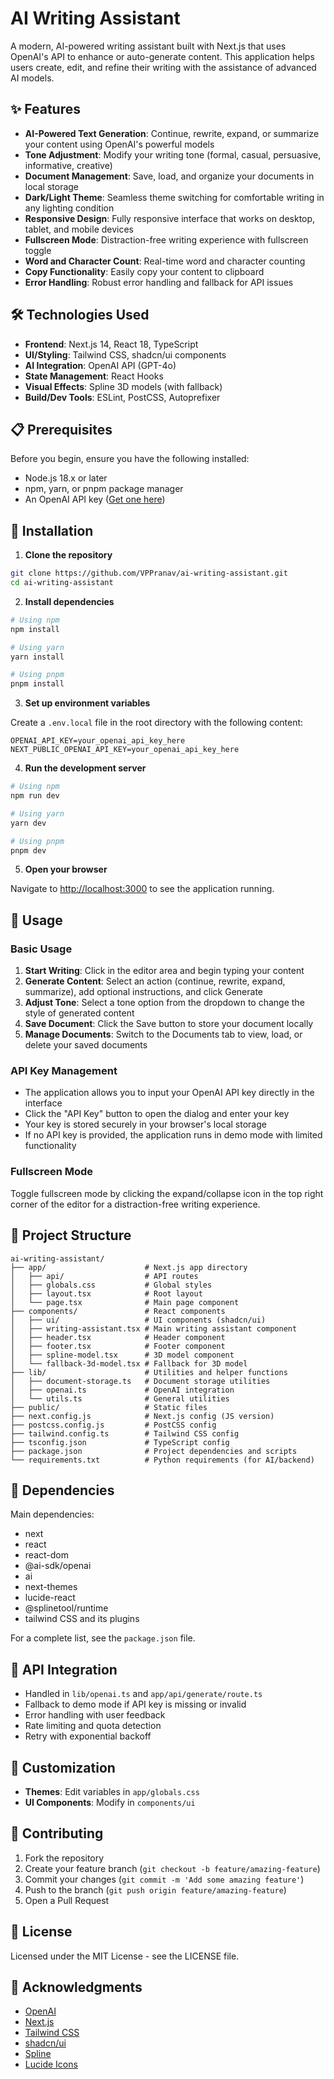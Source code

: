 # AI Writing Assistant

A modern, AI-powered writing assistant built with Next.js that uses OpenAI's API to enhance or auto-generate content. This application helps users create, edit, and refine their writing with the assistance of advanced AI models.

## ✨ Features

- **AI-Powered Text Generation**: Continue, rewrite, expand, or summarize your content using OpenAI's powerful models
- **Tone Adjustment**: Modify your writing tone (formal, casual, persuasive, informative, creative)
- **Document Management**: Save, load, and organize your documents in local storage
- **Dark/Light Theme**: Seamless theme switching for comfortable writing in any lighting condition
- **Responsive Design**: Fully responsive interface that works on desktop, tablet, and mobile devices
- **Fullscreen Mode**: Distraction-free writing experience with fullscreen toggle
- **Word and Character Count**: Real-time word and character counting
- **Copy Functionality**: Easily copy your content to clipboard
- **Error Handling**: Robust error handling and fallback for API issues

## 🛠️ Technologies Used

- **Frontend**: Next.js 14, React 18, TypeScript
- **UI/Styling**: Tailwind CSS, shadcn/ui components
- **AI Integration**: OpenAI API (GPT-4o)
- **State Management**: React Hooks
- **Visual Effects**: Spline 3D models (with fallback)
- **Build/Dev Tools**: ESLint, PostCSS, Autoprefixer

## 📋 Prerequisites

Before you begin, ensure you have the following installed:
- Node.js 18.x or later
- npm, yarn, or pnpm package manager
- An OpenAI API key ([Get one here](https://platform.openai.com/account/api-keys))

## 🚀 Installation

1. **Clone the repository**
```bash
git clone https://github.com/VPPranav/ai-writing-assistant.git
cd ai-writing-assistant
````

2. **Install dependencies**

```bash
# Using npm
npm install

# Using yarn
yarn install

# Using pnpm
pnpm install
```

3. **Set up environment variables**

Create a `.env.local` file in the root directory with the following content:

```env
OPENAI_API_KEY=your_openai_api_key_here
NEXT_PUBLIC_OPENAI_API_KEY=your_openai_api_key_here
```

4. **Run the development server**

```bash
# Using npm
npm run dev

# Using yarn
yarn dev

# Using pnpm
pnpm dev
```

5. **Open your browser**

Navigate to [http://localhost:3000](http://localhost:3000) to see the application running.

## 📝 Usage

### Basic Usage

1. **Start Writing**: Click in the editor area and begin typing your content
2. **Generate Content**: Select an action (continue, rewrite, expand, summarize), add optional instructions, and click Generate
3. **Adjust Tone**: Select a tone option from the dropdown to change the style of generated content
4. **Save Document**: Click the Save button to store your document locally
5. **Manage Documents**: Switch to the Documents tab to view, load, or delete your saved documents

### API Key Management

* The application allows you to input your OpenAI API key directly in the interface
* Click the "API Key" button to open the dialog and enter your key
* Your key is stored securely in your browser's local storage
* If no API key is provided, the application runs in demo mode with limited functionality

### Fullscreen Mode

Toggle fullscreen mode by clicking the expand/collapse icon in the top right corner of the editor for a distraction-free writing experience.

## 🧩 Project Structure

```
ai-writing-assistant/
├── app/                      # Next.js app directory
│   ├── api/                  # API routes
│   ├── globals.css           # Global styles
│   ├── layout.tsx            # Root layout
│   └── page.tsx              # Main page component
├── components/               # React components
│   ├── ui/                   # UI components (shadcn/ui)
│   ├── writing-assistant.tsx # Main writing assistant component
│   ├── header.tsx            # Header component
│   ├── footer.tsx            # Footer component
│   ├── spline-model.tsx      # 3D model component
│   └── fallback-3d-model.tsx # Fallback for 3D model
├── lib/                      # Utilities and helper functions
│   ├── document-storage.ts   # Document storage utilities
│   ├── openai.ts             # OpenAI integration
│   └── utils.ts              # General utilities
├── public/                   # Static files
├── next.config.js            # Next.js config (JS version)
├── postcss.config.js         # PostCSS config
├── tailwind.config.ts        # Tailwind CSS config
├── tsconfig.json             # TypeScript config
├── package.json              # Project dependencies and scripts
└── requirements.txt          # Python requirements (for AI/backend)
```

## 📄 Dependencies

Main dependencies:

* next
* react
* react-dom
* @ai-sdk/openai
* ai
* next-themes
* lucide-react
* @splinetool/runtime
* tailwind CSS and its plugins

For a complete list, see the `package.json` file.

## 🔄 API Integration

* Handled in `lib/openai.ts` and `app/api/generate/route.ts`
* Fallback to demo mode if API key is missing or invalid
* Error handling with user feedback
* Rate limiting and quota detection
* Retry with exponential backoff

## 🎨 Customization

* **Themes**: Edit variables in `app/globals.css`
* **UI Components**: Modify in `components/ui`

## 🤝 Contributing

1. Fork the repository
2. Create your feature branch (`git checkout -b feature/amazing-feature`)
3. Commit your changes (`git commit -m 'Add some amazing feature'`)
4. Push to the branch (`git push origin feature/amazing-feature`)
5. Open a Pull Request

## 📜 License

Licensed under the MIT License - see the LICENSE file.

## 🙏 Acknowledgments

* [OpenAI](https://openai.com/)
* [Next.js](https://nextjs.org/)
* [Tailwind CSS](https://tailwindcss.com/)
* [shadcn/ui](https://ui.shadcn.com/)
* [Spline](https://spline.design/)
* [Lucide Icons](https://lucide.dev/)

